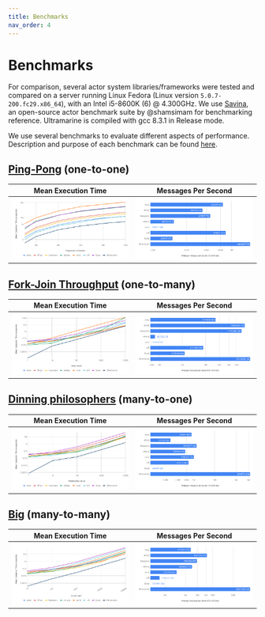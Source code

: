 ```yaml
---
title: Benchmarks
nav_order: 4
---
```


# Benchmarks

For comparison, several actor system libraries/frameworks were tested and compared on a server running Linux Fedora (Linux version `5.0.7-200.fc29.x86_64`), with an Intel i5-8600K (6) @ 4.300GHz. We use [Savina](https://github.com/shamsimam/savina), an open-source actor benchmark suite by @shamsimam for benchmarking reference. Ultramarine is compiled with gcc 8.3.1 in Release mode.

We use several benchmarks to evaluate different aspects of performance. Description and purpose of each benchmark can be found [here](https://shamsimam.github.io/papers/2014-agere-savina.pdf).

## [Ping-Pong](https://github.com/HippoBaro/ultramarine/blob/master/benchmarks/ping_pong.cpp) (one-to-one)

Mean Execution Time        | Messages Per Second
---------------------------|--------------------
[![](assets/pingpong_met.png)](../assets/pingpong_met.png) | [![](assets/message_freq_one_one.png)](/assets/message_freq_one_one.png)

## [Fork-Join Throughput](https://github.com/HippoBaro/ultramarine/blob/master/benchmarks/fork-join_throughput.cpp) (one-to-many)

Mean Execution Time        | Messages Per Second
---------------------------|--------------------
[![](assets/fjthroughput_met.png)](../assets/fjthroughput_met.png) | [![](assets/message_freq_one_many.png)](/assets/message_freq_one_many.png)

## [Dinning philosophers](https://github.com/HippoBaro/ultramarine/blob/master/benchmarks/philosophers.cpp) (many-to-one)

Mean Execution Time        | Messages Per Second
---------------------------|--------------------
[![](assets/philo_met.png)](../assets/philo_met.png) | [![](assets/message_freq_many_one.png)](/assets/message_freq_many_one.png)

## [Big](https://github.com/HippoBaro/ultramarine/blob/master/benchmarks/big.cpp) (many-to-many)

Mean Execution Time        | Messages Per Second
---------------------------|--------------------
[![](assets/big_met.png)](../assets/big_met.png) | [![](assets/message_freq_many_many.png)](/assets/message_freq_many_many.png)